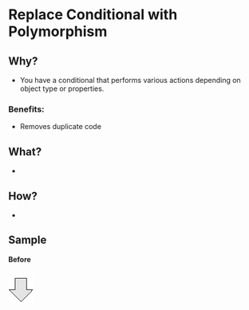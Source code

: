 # Replace Conditional with Polymorphism
## Why?
- You have a conditional that performs various actions depending on object type or properties.
### Benefits:
- Removes duplicate code
## What?
- 
## How?
- 
## Sample
**Before**
```js

```
![After refactoring](../../../images/arrow.png)
```js

```